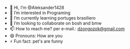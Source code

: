 - 👋 Hi, I’m @Aleksander1428
- 👀 I’m interested in Programing 
- 🌱 I’m currently learning portuges brasiliero
- 💞️ I’m looking to collaborate on bosh and bmw
- 📫 How to reach me? per e-mail.: dzongozok@gmail.com
- 😄 Pronouns: How are you
- ⚡ Fun fact: pet's are funny 

<!---
Aleksander1428/Aleksander1428 is a ✨ special ✨ repository because its `README.md` (this file) appears on your GitHub profile.
You can click the Preview link to take a look at your changes.
--->
